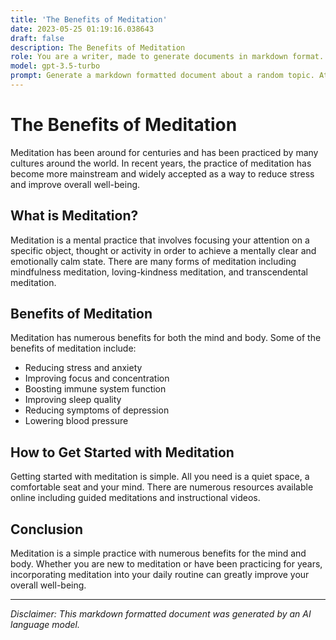 ```yaml
---
title: 'The Benefits of Meditation'
date: 2023-05-25 01:19:16.038643
draft: false
description: The Benefits of Meditation
role: You are a writer, made to generate documents in markdown format. It is very important that all of the documents you generate are in valid markdown format.
model: gpt-3.5-turbo
prompt: Generate a markdown formatted document about a random topic. At the bottom, include a disclaimer explaining that the document was generated by you. The first line of the document should be the title. Make sure that the entire document is in proper markdown format, using a mix of various tags to make the document visually appealing.
---
```


# The Benefits of Meditation

Meditation has been around for centuries and has been practiced by many cultures around the world. In recent years, the practice of meditation has become more mainstream and widely accepted as a way to reduce stress and improve overall well-being.

## What is Meditation?

Meditation is a mental practice that involves focusing your attention on a specific object, thought or activity in order to achieve a mentally clear and emotionally calm state. There are many forms of meditation including mindfulness meditation, loving-kindness meditation, and transcendental meditation.

## Benefits of Meditation

Meditation has numerous benefits for both the mind and body. Some of the benefits of meditation include:

- Reducing stress and anxiety
- Improving focus and concentration
- Boosting immune system function
- Improving sleep quality
- Reducing symptoms of depression
- Lowering blood pressure

## How to Get Started with Meditation

Getting started with meditation is simple. All you need is a quiet space, a comfortable seat and your mind. There are numerous resources available online including guided meditations and instructional videos.

## Conclusion

Meditation is a simple practice with numerous benefits for the mind and body. Whether you are new to meditation or have been practicing for years, incorporating meditation into your daily routine can greatly improve your overall well-being.

---

*Disclaimer: This markdown formatted document was generated by an AI language model.*